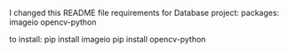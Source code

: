 
I changed this README file
requirements for Database project:
packages: 
    imageio
    opencv-python

to install:
    pip install imageio
    pip install opencv-python
